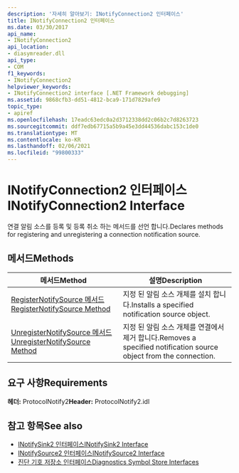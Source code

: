 ```yaml
---
description: '자세히 알아보기: INotifyConnection2 인터페이스'
title: INotifyConnection2 인터페이스
ms.date: 03/30/2017
api_name:
- INotifyConnection2
api_location:
- diasymreader.dll
api_type:
- COM
f1_keywords:
- INotifyConnection2
helpviewer_keywords:
- INotifyConnection2 interface [.NET Framework debugging]
ms.assetid: 9868cfb3-dd51-4812-bca9-171d7829afe9
topic_type:
- apiref
ms.openlocfilehash: 17eadc63edc0a2d3712338dd2c06b2c7d8263723
ms.sourcegitcommit: ddf7edb67715a5b9a45e3dd44536dabc153c1de0
ms.translationtype: MT
ms.contentlocale: ko-KR
ms.lasthandoff: 02/06/2021
ms.locfileid: "99800333"
---
```

# <a name="inotifyconnection2-interface"></a><span data-ttu-id="746a1-103">INotifyConnection2 인터페이스</span><span class="sxs-lookup"><span data-stu-id="746a1-103">INotifyConnection2 Interface</span></span>

<span data-ttu-id="746a1-104">연결 알림 소스를 등록 및 등록 취소 하는 메서드를 선언 합니다.</span><span class="sxs-lookup"><span data-stu-id="746a1-104">Declares methods for registering and unregistering a connection notification source.</span></span>  
  
## <a name="methods"></a><span data-ttu-id="746a1-105">메서드</span><span class="sxs-lookup"><span data-stu-id="746a1-105">Methods</span></span>  
  
|<span data-ttu-id="746a1-106">메서드</span><span class="sxs-lookup"><span data-stu-id="746a1-106">Method</span></span>|<span data-ttu-id="746a1-107">설명</span><span class="sxs-lookup"><span data-stu-id="746a1-107">Description</span></span>|  
|------------|-----------------|  
|[<span data-ttu-id="746a1-108">RegisterNotifySource 메서드</span><span class="sxs-lookup"><span data-stu-id="746a1-108">RegisterNotifySource Method</span></span>](inotifyconnection2-registernotifysource-method.md)|<span data-ttu-id="746a1-109">지정 된 알림 소스 개체를 설치 합니다.</span><span class="sxs-lookup"><span data-stu-id="746a1-109">Installs a specified notification source object.</span></span>|  
|[<span data-ttu-id="746a1-110">UnregisterNotifySource 메서드</span><span class="sxs-lookup"><span data-stu-id="746a1-110">UnregisterNotifySource Method</span></span>](inotifyconnection2-unregisternotifysource-method.md)|<span data-ttu-id="746a1-111">지정 된 알림 소스 개체를 연결에서 제거 합니다.</span><span class="sxs-lookup"><span data-stu-id="746a1-111">Removes a specified notification source object from the connection.</span></span>|  
  
## <a name="requirements"></a><span data-ttu-id="746a1-112">요구 사항</span><span class="sxs-lookup"><span data-stu-id="746a1-112">Requirements</span></span>  

 <span data-ttu-id="746a1-113">**헤더:** ProtocolNotify2</span><span class="sxs-lookup"><span data-stu-id="746a1-113">**Header:** ProtocolNotify2.idl</span></span>  
  
## <a name="see-also"></a><span data-ttu-id="746a1-114">참고 항목</span><span class="sxs-lookup"><span data-stu-id="746a1-114">See also</span></span>

- [<span data-ttu-id="746a1-115">INotifySink2 인터페이스</span><span class="sxs-lookup"><span data-stu-id="746a1-115">INotifySink2 Interface</span></span>](inotifysink2-interface.md)
- [<span data-ttu-id="746a1-116">INotifySource2 인터페이스</span><span class="sxs-lookup"><span data-stu-id="746a1-116">INotifySource2 Interface</span></span>](inotifysource2-interface.md)
- [<span data-ttu-id="746a1-117">진단 기호 저장소 인터페이스</span><span class="sxs-lookup"><span data-stu-id="746a1-117">Diagnostics Symbol Store Interfaces</span></span>](diagnostics-symbol-store-interfaces.md)

